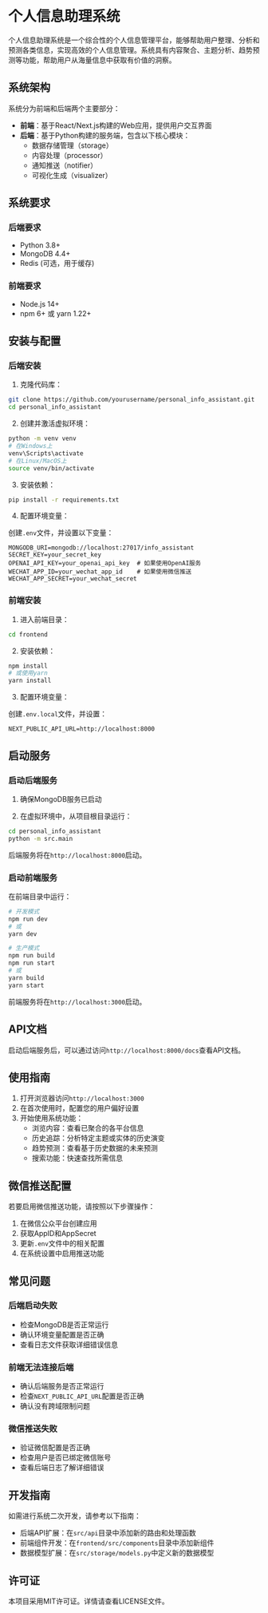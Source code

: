 # 个人信息助理系统

个人信息助理系统是一个综合性的个人信息管理平台，能够帮助用户整理、分析和预测各类信息，实现高效的个人信息管理。系统具有内容聚合、主题分析、趋势预测等功能，帮助用户从海量信息中获取有价值的洞察。

## 系统架构

系统分为前端和后端两个主要部分：

- **前端**：基于React/Next.js构建的Web应用，提供用户交互界面
- **后端**：基于Python构建的服务端，包含以下核心模块：
  - 数据存储管理（storage）
  - 内容处理（processor）
  - 通知推送（notifier）
  - 可视化生成（visualizer）

## 系统要求

### 后端要求
- Python 3.8+
- MongoDB 4.4+
- Redis (可选，用于缓存)

### 前端要求
- Node.js 14+
- npm 6+ 或 yarn 1.22+

## 安装与配置

### 后端安装

1. 克隆代码库：

```bash
git clone https://github.com/yourusername/personal_info_assistant.git
cd personal_info_assistant
```

2. 创建并激活虚拟环境：

```bash
python -m venv venv
# 在Windows上
venv\Scripts\activate
# 在Linux/MacOS上
source venv/bin/activate
```

3. 安装依赖：

```bash
pip install -r requirements.txt
```

4. 配置环境变量：

创建`.env`文件，并设置以下变量：

```
MONGODB_URI=mongodb://localhost:27017/info_assistant
SECRET_KEY=your_secret_key
OPENAI_API_KEY=your_openai_api_key  # 如果使用OpenAI服务
WECHAT_APP_ID=your_wechat_app_id    # 如果使用微信推送
WECHAT_APP_SECRET=your_wechat_secret
```

### 前端安装

1. 进入前端目录：

```bash
cd frontend
```

2. 安装依赖：

```bash
npm install
# 或使用yarn
yarn install
```

3. 配置环境变量：

创建`.env.local`文件，并设置：

```
NEXT_PUBLIC_API_URL=http://localhost:8000
```

## 启动服务

### 启动后端服务

1. 确保MongoDB服务已启动

2. 在虚拟环境中，从项目根目录运行：

```bash
cd personal_info_assistant
python -m src.main
```

后端服务将在`http://localhost:8000`启动。

### 启动前端服务

在前端目录中运行：

```bash
# 开发模式
npm run dev
# 或
yarn dev

# 生产模式
npm run build
npm run start
# 或
yarn build
yarn start
```

前端服务将在`http://localhost:3000`启动。

## API文档

启动后端服务后，可以通过访问`http://localhost:8000/docs`查看API文档。

## 使用指南

1. 打开浏览器访问`http://localhost:3000`
2. 在首次使用时，配置您的用户偏好设置
3. 开始使用系统功能：
   - 浏览内容：查看已聚合的各平台信息
   - 历史追踪：分析特定主题或实体的历史演变
   - 趋势预测：查看基于历史数据的未来预测
   - 搜索功能：快速查找所需信息

## 微信推送配置

若要启用微信推送功能，请按照以下步骤操作：

1. 在微信公众平台创建应用
2. 获取AppID和AppSecret
3. 更新`.env`文件中的相关配置
4. 在系统设置中启用推送功能

## 常见问题

### 后端启动失败

- 检查MongoDB是否正常运行
- 确认环境变量配置是否正确
- 查看日志文件获取详细错误信息

### 前端无法连接后端

- 确认后端服务是否正常运行
- 检查`NEXT_PUBLIC_API_URL`配置是否正确
- 确认没有跨域限制问题

### 微信推送失败

- 验证微信配置是否正确
- 检查用户是否已绑定微信账号
- 查看后端日志了解详细错误

## 开发指南

如需进行系统二次开发，请参考以下指南：

- 后端API扩展：在`src/api`目录中添加新的路由和处理函数
- 前端组件开发：在`frontend/src/components`目录中添加新组件
- 数据模型扩展：在`src/storage/models.py`中定义新的数据模型

## 许可证

本项目采用MIT许可证。详情请查看LICENSE文件。
